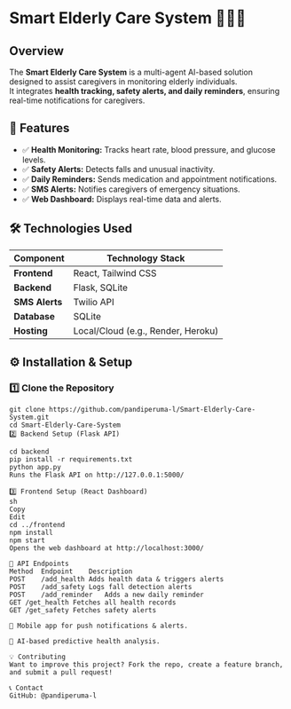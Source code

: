 # Smart Elderly Care System 🏥👴👵  

## Overview  
The **Smart Elderly Care System** is a multi-agent AI-based solution designed to assist caregivers in monitoring elderly individuals.  
It integrates **health tracking, safety alerts, and daily reminders**, ensuring real-time notifications for caregivers.  

## 🚀 Features  
- ✅ **Health Monitoring:** Tracks heart rate, blood pressure, and glucose levels.  
- ✅ **Safety Alerts:** Detects falls and unusual inactivity.  
- ✅ **Daily Reminders:** Sends medication and appointment notifications.  
- ✅ **SMS Alerts:** Notifies caregivers of emergency situations.  
- ✅ **Web Dashboard:** Displays real-time data and alerts.  

## 🛠 Technologies Used  
| Component        | Technology Stack |
|-----------------|----------------|
| **Frontend**     | React, Tailwind CSS |
| **Backend**      | Flask, SQLite |
| **SMS Alerts**   | Twilio API |
| **Database**     | SQLite |
| **Hosting**      | Local/Cloud (e.g., Render, Heroku) |

## ⚙️ Installation & Setup  

### **1️⃣ Clone the Repository**  
```
git clone https://github.com/pandiperuma-l/Smart-Elderly-Care-System.git
cd Smart-Elderly-Care-System
2️⃣ Backend Setup (Flask API)

cd backend
pip install -r requirements.txt
python app.py
Runs the Flask API on http://127.0.0.1:5000/

3️⃣ Frontend Setup (React Dashboard)
sh
Copy
Edit
cd ../frontend
npm install
npm start
Opens the web dashboard at http://localhost:3000/

📡 API Endpoints
Method	Endpoint	Description
POST	/add_health	Adds health data & triggers alerts
POST	/add_safety	Logs fall detection alerts
POST	/add_reminder	Adds a new daily reminder
GET	/get_health	Fetches all health records
GET	/get_safety	Fetches safety alerts

📱 Mobile app for push notifications & alerts.

🤖 AI-based predictive health analysis.

💡 Contributing
Want to improve this project? Fork the repo, create a feature branch, and submit a pull request!

📞 Contact
GitHub: @pandiperuma-l
